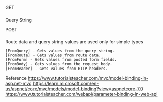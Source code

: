 GET
###

Query String


POST
####

Route data and query string values are used only for simple types

    [FromQuery] - Gets values from the query string.
    [FromRoute] - Gets values from route data.
    [FromForm] - Gets values from posted form fields.
    [FromBody] - Gets values from the request body.
    [FromHeader] - Gets values from HTTP headers.
    
    
Reference
https://www.tutorialsteacher.com/mvc/model-binding-in-asp.net-mvc
https://learn.microsoft.com/en-us/aspnet/core/mvc/models/model-binding?view=aspnetcore-7.0
https://www.tutorialsteacher.com/webapi/parameter-binding-in-web-api
